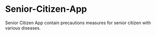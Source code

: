 # Senior-Citizen-App
Senior Citizen App contain precautions measures for senior citizen with various diseases.   
